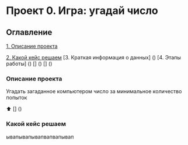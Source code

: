 # Проект 0. Игра: угадай число

## Оглавление
[1. Описание проекта](https://github.com/evgenykotko/sf_homework/blob/e99819ca9cb2a69e5d3d5c7a9730fb33b907f585/project_0/README.md#Описание-проекта)

[2. Какой кейс решаем](https://github.com/evgenykotko/sf_homework/blob/e99819ca9cb2a69e5d3d5c7a9730fb33b907f585/project_0/README.md#Какой-кейс-решаем)
[3. Краткая информация о данных] ()
[4. Этапы работы] ()
[] ()
[] ()

### Описание проекта
Угадать загаданное компьютером число за минимальное количество попыток

:arrow_up: [] ()

### Какой кейс решаем
ывапывапывапвапвапывап